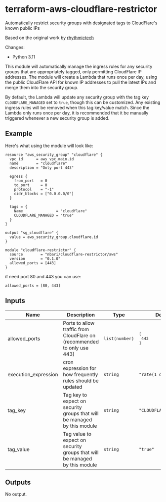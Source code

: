 # terraform-aws-cloudflare-restrictor

Automatically restrict security groups with designated tags to CloudFlare's known public IPs

Based on the original work by [rhythmictech](https://github.com/rhythmictech/terraform-aws-cloudflare-restrictor)

Changes:
- Python 3.11


This module will automatically manage the ingress rules for any security groups
that are appropriately tagged, only permitting CloudFlare IP addresses. The
module will create a Lambda that runs once per day, using the public CloudFlare
API for known IP addresses to pull the latest IPs and merge them into the
security group.

By default, the Lambda will update any security group with the tag key
`CLOUDFLARE_MANAGED` set to `true`, though this can be customized. Any existing
ingress rules will be removed when this tag key/value match. Since the Lambda
only runs once per day, it is recommended that it be manually triggered
whenever a new security group is added.

## Example
Here's what using the module will look like:

```hcl
resource "aws_security_group" "cloudflare" {
  vpc_id      = aws_vpc.main.id
  name        = "cloudflare"
  description = "Only port 443"

  egress {
    from_port   = 0
    to_port     = 0
    protocol    = "-1"
    cidr_blocks = ["0.0.0.0/0"]
  }

  tags = {
    Name               = "cloudflare"
    CLOUDFLARE_MANAGED = "true"
  }
}

output "sg_cloudflare" {
  value = aws_security_group.cloudflare.id
}

module "cloudflare-restrictor" {
  source        = "nbari/cloudflare-restrictor/aws"
  version       = "0.1.0"
  allowed_ports = [443]
}
```

if need port 80 and 443 you can use:

```hcl
allowed_ports = [80, 443]
```


## Inputs

| Name | Description | Type | Default | Required |
|------|-------------|------|---------|:--------:|
| allowed\_ports | Ports to allow traffic from CloudFlare on (recommended to only use 443) | `list(number)` | <pre>[<br>  443<br>]</pre> | no |
| execution\_expression | cron expression for how frequently rules should be updated | `string` | `"rate(1 day)"` | no |
| tag\_key | Tag key to expect on security groups that will be managed by this module | `string` | `"CLOUDFLARE_MANAGED"` | no |
| tag\_value | Tag value to expect on security groups that will be managed by this module | `string` | `"true"` | no |

## Outputs

No output.
